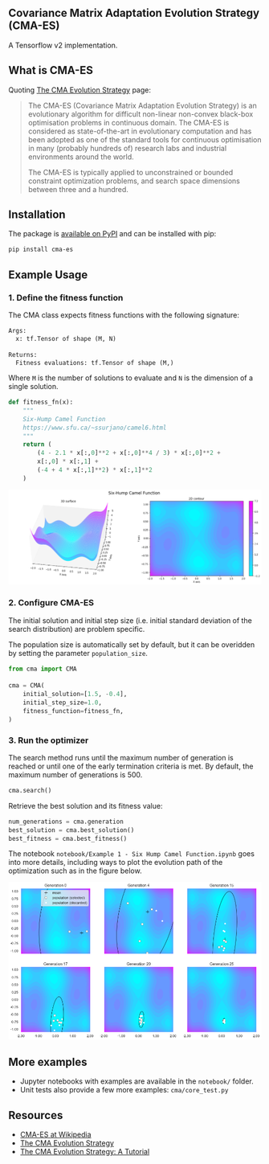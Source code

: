 Covariance Matrix Adaptation Evolution Strategy (CMA-ES)
--------------------------------------------------------

A Tensorflow v2 implementation.

## What is CMA-ES

Quoting [The CMA Evolution Strategy][1] page:

> The CMA-ES (Covariance Matrix Adaptation Evolution Strategy) is an evolutionary algorithm for difficult non-linear non-convex black-box optimisation problems in continuous domain. The CMA-ES is considered as state-of-the-art in evolutionary computation and has been adopted as one of the standard tools for continuous optimisation in many (probably hundreds of) research labs and industrial environments around the world. 
> 
>The CMA-ES is typically applied to unconstrained or bounded constraint optimization problems, and search space dimensions between three and a hundred.

## Installation

The package is [available on PyPI](https://pypi.org/project/cma-es/) and can be installed with pip:

```sh
pip install cma-es
```

## Example Usage

### 1. Define the fitness function

The CMA class expects fitness functions with the following signature:

```    
Args:
  x: tf.Tensor of shape (M, N)

Returns:
  Fitness evaluations: tf.Tensor of shape (M,)
```

Where `M` is the number of solutions to evaluate and `N` is the dimension of a single solution.

```python
def fitness_fn(x):
    """
    Six-Hump Camel Function
    https://www.sfu.ca/~ssurjano/camel6.html
    """
    return (
        (4 - 2.1 * x[:,0]**2 + x[:,0]**4 / 3) * x[:,0]**2 +
        x[:,0] * x[:,1] +
        (-4 + 4 * x[:,1]**2) * x[:,1]**2
    )
```

![Figure1: Six-Hump Camel Function](six_hump_camel_fn.png?raw=true)

### 2. Configure CMA-ES

The initial solution and initial step size (i.e. initial standard deviation of the search distribution) are problem specific.

The population size is automatically set by default, but it can be overidden by setting the parameter `population_size`.

```python
from cma import CMA

cma = CMA(
    initial_solution=[1.5, -0.4],
    initial_step_size=1.0,
    fitness_function=fitness_fn,
)
```

### 3. Run the optimizer

The search method runs until the maximum number of generation is reached or until one of the early termination criteria is met. By default, the maximum number of generations is 500.

```python
cma.search()
```

Retrieve the best solution and its fitness value:

```python
num_generations = cma.generation
best_solution = cma.best_solution()
best_fitness = cma.best_fitness()
```

The notebook `notebook/Example 1 - Six Hump Camel Function.ipynb` goes into more details, including ways to plot the evolution path of the optimization such as in the figure below.

![Figure 2: Optimization path](cma_trace.png?raw=true)

## More examples

- Jupyter notebooks with examples are available in the `notebook/` folder.
- Unit tests also provide a few more examples: `cma/core_test.py`

## Resources

- [CMA-ES at Wikipedia][3]
- [The CMA Evolution Strategy][1]
- [The CMA Evolution Strategy: A Tutorial][2]

[1]: http://cma.gforge.inria.fr/
[2]: https://arxiv.org/abs/1604.00772
[3]: https://en.wikipedia.org/wiki/CMA-ES
